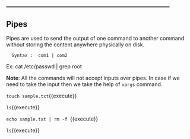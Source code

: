 ## ____________________________________________

## Pipes

Pipes are used to send the output of one command to another command without storing the content anywhere physically on disk.

      Syntax :  com1 | com2

Ex:
      cat /etc/passwd | grep root

**Note**: All the commands will not accept inputs over pipes. In case if we need to take the input then we take the help of `xargs` command.

`touch sample.txt`{{execute}}

`ls`{{execute}}

`echo sample.txt | rm -f `{{execute}}

`ls`{{execute}}

